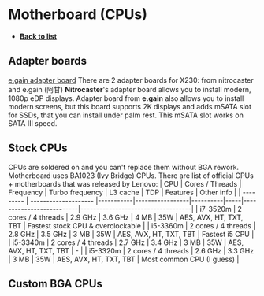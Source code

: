 # Motherboard (CPUs)
- [**Back to list**](https://github.com/Evv1L/thinkpad-x230-upgrades/blob/main/README.md)

## Adapter boards
[e.gain adapter board](https://i1.wp.com/www.xyte.ch/wp-content/uploads/2020/06/mmexport1559466340816.jpg?resize=600%2C338&ssl=1)
There are 2 adapter boards for X230: from nitrocaster and e.gain (阿甘)
**Nitrocaster**'s adapter board allows you to install modern, 1080p eDP displays.
Adapter board from **e.gain** also allows you to install modern screens, but this board supports 2K displays and adds mSATA slot for SSDs, that you can install under palm rest. This mSATA slot works on SATA III speed. 

## Stock CPUs
CPUs are soldered on and you can't replace them without BGA rework. Motherboard uses BA1023 (Ivy Bridge) CPUs. There are list of official CPUs + motherboards that was released by Lenovo:
|    CPU    |     Cores / Threads  | Frequency | Turbo frequency | L3 cache | TDP |          Features        |             Other info            |
| --------- | -------------------- |-----------|-----------------|----------|-----|--------------------------|-----------------------------------|
| i7-3520m  | 2 cores / 4 threads  |	2.9 GHz  |     3.6 GHz     |   4 MB   | 35W | AES, AVX, HT, TXT, TBT   | Fastest stock CPU & overclockable |
| i5-3360m  | 2 cores / 4 threads  |  2.8 GHz	 |     3.5 GHz	   |   3 MB	  | 35W	| AES, AVX, HT, TXT, TBT   | Fastest i5 CPU                    |
| i5-3340m  | 2 cores / 4 threads  |  2.7 GHz  |	   3.4 GHz	   |   3 MB	  | 35W |	AES, AVX, HT, TXT, TBT   | -                                 |
| i5-3320m  | 2 cores / 4 threads  |  2.6 GHz	 |     3.3 GHz	   |   3 MB	  | 35W	| AES, AVX, HT, TXT, TBT   | Most common CPU (I guess)         |

## Custom BGA CPUs
